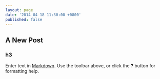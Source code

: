 ```yaml
---
layout: page
date: '2014-04-18 11:30:00 +0800'
published: false
---
```

## A New Post
### h3


Enter text in [Markdown](http://daringfireball.net/projects/markdown/). Use the toolbar above, or click the **?** button for formatting help.

